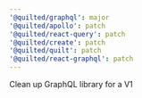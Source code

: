 ```yaml
---
'@quilted/graphql': major
'@quilted/apollo': patch
'@quilted/react-query': patch
'@quilted/create': patch
'@quilted/quilt': patch
'@quilted/react-graphql': patch
---
```


Clean up GraphQL library for a V1
